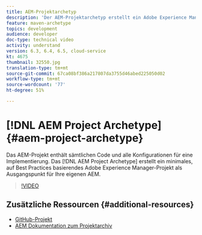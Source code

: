 ```yaml
---
title: AEM-Projektarchetyp
description: 'Der AEM-Projektarchetyp erstellt ein Adobe Experience Manager-Projekt mit minimalen Best Practices als Ausgangspunkt für Ihre eigenen AEM-Projekte. '
feature: maven-archetype
topics: development
audience: developer
doc-type: technical video
activity: understand
version: 6.3, 6.4, 6.5, cloud-service
kt: 4675
thumbnail: 32550.jpg
translation-type: tm+mt
source-git-commit: 67ca08bf386a217807da3755d46abed225050d02
workflow-type: tm+mt
source-wordcount: '77'
ht-degree: 51%

---
```



# [!DNL AEM Project Archetype] {#aem-project-archetype}

Das AEM-Projekt enthält sämtlichen Code und alle Konfigurationen für eine Implementierung. Das [!DNL AEM Project Archetype] erstellt ein minimales, auf Best Practices basierendes Adobe Experience Manager-Projekt als Ausgangspunkt für Ihre eigenen AEM.

>[!VIDEO](https://video.tv.adobe.com/v/32550/?quality=12&learn=on)

## Zusätzliche Ressourcen {#additional-resources}

* [GitHub-Projekt](https://github.com/adobe/aem-project-archetype)
* [AEM Dokumentation zum Projektarchiv](https://docs.adobe.com/content/help/de/experience-manager-core-components/using/developing/archetype/overview.html)
